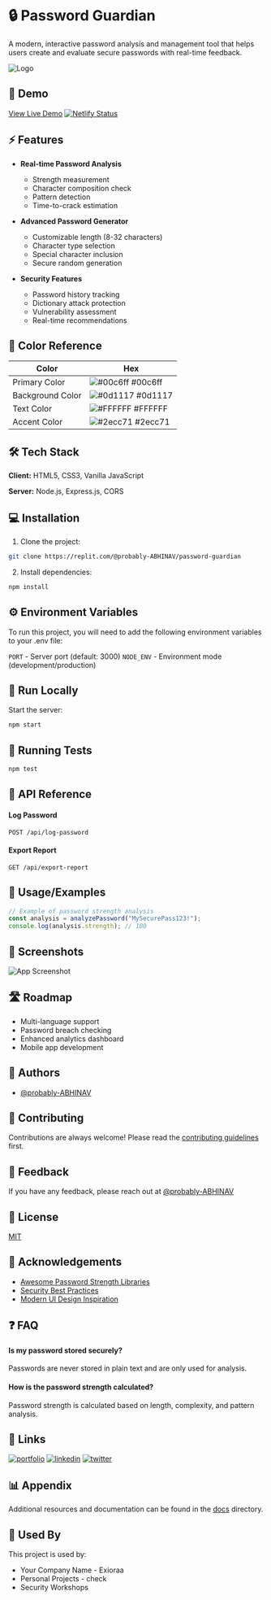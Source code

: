 
# 🔒 Password Guardian

A modern, interactive password analysis and management tool that helps users create and evaluate secure passwords with real-time feedback.

![Logo](generated-icon.png)

## 🌟 Demo

[View Live Demo](https://password-guardiann.netlify.app/)
[![Netlify Status](https://api.netlify.com/api/v1/badges/0ba0df62-5df3-43e6-a83c-4b8801482bef/deploy-status)](https://app.netlify.com/sites/password-guardiann/deploys)

## ⚡ Features

- **Real-time Password Analysis**
  - Strength measurement
  - Character composition check
  - Pattern detection
  - Time-to-crack estimation

- **Advanced Password Generator**
  - Customizable length (8-32 characters)
  - Character type selection
  - Special character inclusion
  - Secure random generation

- **Security Features**
  - Password history tracking
  - Dictionary attack protection
  - Vulnerability assessment
  - Real-time recommendations

## 🎨 Color Reference

| Color             | Hex                                                                |
| ----------------- | ------------------------------------------------------------------ |
| Primary Color | ![#00c6ff](https://via.placeholder.com/10/00c6ff?text=+) #00c6ff |
| Background Color | ![#0d1117](https://via.placeholder.com/10/0d1117?text=+) #0d1117 |
| Text Color | ![#FFFFFF](https://via.placeholder.com/10/FFFFFF?text=+) #FFFFFF |
| Accent Color | ![#2ecc71](https://via.placeholder.com/10/2ecc71?text=+) #2ecc71 |

## 🛠️ Tech Stack

**Client:** HTML5, CSS3, Vanilla JavaScript

**Server:** Node.js, Express.js, CORS

## 💻 Installation

1. Clone the project:
```bash
git clone https://replit.com/@probably-ABHINAV/password-guardian
```

2. Install dependencies:
```bash
npm install
```

## ⚙️ Environment Variables

To run this project, you will need to add the following environment variables to your .env file:

`PORT` - Server port (default: 3000)
`NODE_ENV` - Environment mode (development/production)

## 🚀 Run Locally

Start the server:
```bash
npm start
```

## 🧪 Running Tests

```bash
npm test
```

## 📖 API Reference

#### Log Password

```http
POST /api/log-password
```

#### Export Report

```http
GET /api/export-report
```

## 📱 Usage/Examples

```javascript
// Example of password strength analysis
const analysis = analyzePassword("MySecurePass123!");
console.log(analysis.strength); // 100
```

## 📸 Screenshots

![App Screenshot](https://your-screenshot-url.com)

## 🛣️ Roadmap

- Multi-language support
- Password breach checking
- Enhanced analytics dashboard
- Mobile app development

## 👥 Authors

- [@probably-ABHINAV](https://github.com/probably-ABHINAV)

## 🤝 Contributing

Contributions are always welcome! Please read the [contributing guidelines](contributing.md) first.

## 💬 Feedback

If you have any feedback, please reach out at [@probably-ABHINAV](https://github.com/probably-ABHINAV)

## 📜 License

[MIT](https://choosealicense.com/licenses/mit/)

## 🙏 Acknowledgements

- [Awesome Password Strength Libraries](https://example.com)
- [Security Best Practices](https://example.com)
- [Modern UI Design Inspiration](https://example.com)

## ❓ FAQ

#### Is my password stored securely?

Passwords are never stored in plain text and are only used for analysis.

#### How is the password strength calculated?

Password strength is calculated based on length, complexity, and pattern analysis.

## 🔗 Links

[![portfolio](https://img.shields.io/badge/my_portfolio-000?style=for-the-badge&logo=ko-fi&logoColor=white)](https://github.com/probably-ABHINAV)
[![linkedin](https://img.shields.io/badge/linkedin-0A66C2?style=for-the-badge&logo=linkedin&logoColor=white)](https://linkedin.com/in/probably-ABHINAV)
[![twitter](https://img.shields.io/badge/twitter-1DA1F2?style=for-the-badge&logo=twitter&logoColor=white)](https://twitter.com/probably-ABHINAV)

## 📊 Appendix

Additional resources and documentation can be found in the [docs](docs/) directory.

## 💼 Used By

This project is used by:

- Your Company Name - Exioraa
- Personal Projects - check 
- Security Workshops
